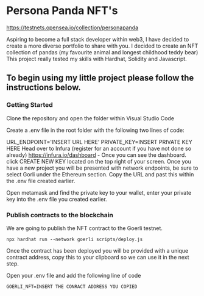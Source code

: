 # Persona Panda NFT's

https://testnets.opensea.io/collection/personapanda

Aspiring to become a full stack developer within web3, I have decided to create a more diverse portfolio to share with you. I decided to create an NFT collection of pandas (my favourite animal and longest childhood teddy bear) This project really tested my skills with Hardhat, Solidity and Javascript. 


## To begin using my little project please follow the instructions below.

### Getting Started
Clone the repository and open the folder within Visual Studio Code

Create a .env file in the root folder with the following two lines of code:

URL_ENDPOINT='INSERT URL HERE'
PRIVATE_KEY=INSERT PRIVATE KEY HERE
Head over to Infura (register for an account if you have not done so already) https://infura.io/dashboard - Once you can see the dashboard. click CREATE NEW KEY located on the top right of your screen. Once you have a new project you will be presented with network endpoints, be sure to select Gorli under the Ethereum section. Copy the URL and past this within the .env file created earlier.

Open metamask and find the private key to your wallet, enter your private key into the .env file you created earlier.

### Publish contracts to the blockchain

We are going to publish the NFT contract to the Goerli testnet.

```
npx hardhat run --network goerli scripts/deploy.js
```
Once the contract has been deployed you will be provided with a unique contract address, copy this to your clipboard so we can use it in the next step. 

Open your .env file and add the following line of code
```
GOERLI_NFT=INSERT THE CONRACT ADDRESS YOU COPIED
```
